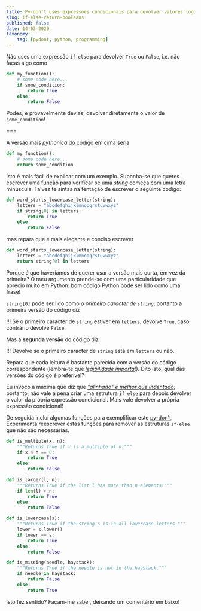 ```yaml
---
title: Py-don't uses expressões condicionais para devolver valores lógicos
slug: if-else-return-booleans
published: false
date: 14-03-2020
taxonomy:
    tag: [pydont, python, programming]
---
```


Não uses uma expressão `if-else` para devolver `True` ou `False`, i.e. não faças algo como

```py
def my_function():
    # some code here...
    if some_condition:
        return True
    else:
        return False
```

Podes, e provavelmente devias, devolver diretamente o valor de `some_condition`!

===

A versão mais _pythonica_ do código em cima seria

```py
def my_function():
    # some code here...
    return some_condition
```

Isto é mais fácil de explicar com um exemplo. Suponha-se que queres escrever uma função para verificar se uma _string_ começa com uma letra minúscula. Talvez te sintas na tentação de escrever o seguinte código:

```py
def word_starts_lowercase_letter(string):
    letters = "abcdefghijklmnopqrstuvwxyz"
    if string[0] in letters:
        return True
    else:
        return False
```

mas repara que é mais elegante e conciso escrever

```py
def word_starts_lowercase_letter(string):
    letters = "abcdefghijklmnopqrstuvwxyz"
    return string[0] in letters
```

Porque é que haveríamos de querer usar a versão mais curta, em vez da primeira? O meu argumento prende-se com uma particularidade que aprecio muito em Python: bom código Python pode ser lido como uma frase!

`string[0]` pode ser lido como _o primeiro caracter de `string`_, portanto a primeira versão do código diz

!!! Se o primeiro caracter de `string` estiver em `letters`, devolve `True`, caso contrário devolve `False`.

Mas a **segunda versão** do código diz

!!! Devolve se o primeiro caracter de `string` está em `letters` ou não.

Repara que cada leitura é bastante parecida com a versão do código correspondente (lembra-te que [_legibilidade importa_](../zen-of-python "readability counts")!). Dito isto, qual das versões do código é preferível?

Eu invoco a máxima que diz que [_"alinhado" é melhor que indentado_](../zen-of-python "flat is better than nested"); portanto, não vale a pena criar uma estrutura `if-else` para depois devolver o valor da própria expressão condicional. Mais vale devolver a própria expressão condicional!

De seguida incluí algumas funções para exemplificar este [py-don't][pydont]. Experimenta reescrever estas funções para remover as estruturas `if-else` que não são necessárias.

```py
def is_multiple(x, n):
    """Returns True if x is a multiple of n."""
    if x % n == 0:
        return True
    else:
        return False

def is_larger(l, n):
    """Returns True if the list l has more than n elements."""
    if len(l) > n:
        return True
    else:
        return False

def is_lowercase(s):
    """Returns True if the string s is in all lowercase letters."""
    lower = s.lower()
    if lower == s:
        return True
    else:
        return False

def is_missing(needle, haystack):
    """Returns True if the needle is not in the haystack."""
    if needle in haystack:
        return False
    else:
        return True
```

Isto fez sentido? Façam-me saber, deixando um comentário em baixo!

[zen-of-python]: ../pydont-zen-of-python
[pydont]: ../.